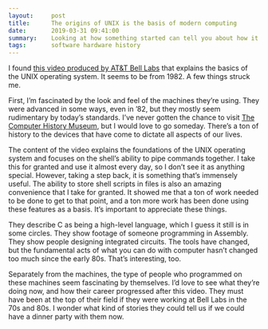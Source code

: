 ```yaml
---
layout:     post
title:      The origins of UNIX is the basis of modern computing
date:       2019-03-31 09:41:00
summary:    Looking at how something started can tell you about how it is today.
tags:       software hardware history
---
```


I found [this video produced by AT&T Bell Labs](https://www.youtube.com/watch?v=tc4ROCJYbm0) that explains the basics of the UNIX operating system. It seems to be from 1982. A few things struck me.

First, I’m fascinated by the look and feel of the machines they’re using. They were advanced in some ways, even in ’82, but they mostly seem rudimentary by today’s standards. I’ve never gotten the chance to visit [The Computer History Museum](https://www.computerhistory.org/), but I would love to go someday. There’s a ton of history to the devices that have come to dictate all aspects of our lives. 

The content of the video explains the foundations of the UNIX operating system and focuses on the shell’s ability to pipe commands together. I take this for granted and use it almost every day, so I don’t see it as anything special. However, taking a step back, it is something that’s immensely useful. The ability to store shell scripts in files is also an amazing convenience that I take for granted. It showed me that a ton of work needed to be done to get to that point, and a ton more work has been done using these features as a basis. It’s important to appreciate these things.

They describe C as being a high-level language, which I guess it still is in some circles. They show footage of someone programming in Assembly. They show people designing integrated circuits. The tools have changed, but the fundamental acts of what you can do with computer hasn’t changed too much since the early 80s. That’s interesting, too.

Separately from the machines, the type of people who programmed on these machines seem fascinating by themselves. I’d love to see what they’re doing now, and how their career progressed after this video. They must have been at the top of their field if they were working at Bell Labs in the 70s and 80s. I wonder what kind of stories they could tell us if we could have a dinner party with them now.